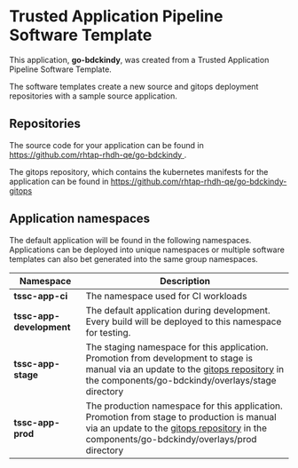 # Trusted Application Pipeline Software Template

This application, **go-bdckindy**, was created from a Trusted Application Pipeline Software Template.

The software templates create a new source and gitops deployment repositories with a sample source application. 

## Repositories

The source code for your application can be found in [https://github.com/rhtap-rhdh-qe/go-bdckindy ](https://github.com/rhtap-rhdh-qe/go-bdckindy ).
 
The gitops repository, which contains the kubernetes manifests for the application can be found in 
[https://github.com/rhtap-rhdh-qe/go-bdckindy-gitops ](https://github.com/rhtap-rhdh-qe/go-bdckindy-gitops ) 

## Application namespaces 

The default application will be found in the following namespaces. Applications can be deployed into unique namespaces or multiple software templates can also bet generated into the same group namespaces.  

|  Namespace   |  Description   |  
| -------- | -------- |
| **tssc-app-ci** | The namespace used for CI workloads |
| **tssc-app-development** | The default application during development. Every build will be deployed to this namespace for testing. |
| **tssc-app-stage** | The staging namespace for this application. Promotion from development to stage is manual via an update to the [gitops repository](https://github.com/rhtap-rhdh-qe/go-bdckindy-gitops ) in the components/go-bdckindy/overlays/stage directory |
| **tssc-app-prod** | The production namespace for this application. Promotion from stage to production is manual via an update to the [gitops repository](https://github.com/rhtap-rhdh-qe/go-bdckindy-gitops ) in the components/go-bdckindy/overlays/prod directory |